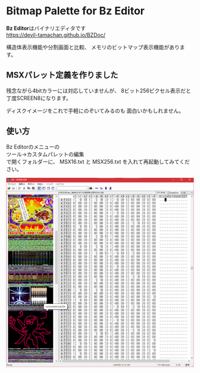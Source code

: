 # Bitmap Palette for Bz Editor 
 
**Bz Editor**はバイナリエディタです  
  https://devil-tamachan.github.io/BZDoc/ 
 
構造体表示機能や分割画面と比較、
メモリのビットマップ表示機能があります。 

## MSXパレット定義を作りました

残念ながら4bitカラーには対応していませんが、
8ビット256ピクセル表示だと丁度SCREEN8になります。

ディスクイメージをこれで手軽にのぞいてみるのも
面白いかもしれません。 

## 使い方

Bz Editorのメニューの  
ツール→カスタムパレットの編集  
で開くフォルダーに、
MSX16.txt と MSX256.txt を入れて再起動してみてください。 

![](../img/BZ_MSX_PALETTE.png)
